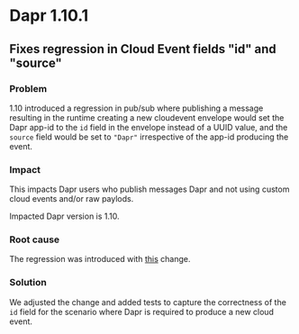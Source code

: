 # Dapr 1.10.1

## Fixes regression in Cloud Event fields "id" and "source"

### Problem

1.10 introduced a regression in pub/sub where publishing a message resulting in the runtime creating a new cloudevent envelope would set the Dapr app-id to the `id` field in the envelope instead of a UUID value, and the `source` field would be set to `"Dapr"` irrespective of the app-id producing the event.

### Impact

This impacts Dapr users who publish messages Dapr and not using custom cloud events and/or raw paylods.

Impacted Dapr version is 1.10.

### Root cause

The regression was introduced with [this](https://github.com/dapr/dapr/commit/75046d6f40759206cc248811a42f72aaeaccc206#diff-743bbf07ae27eb655bc6849c12459c29d0789aa5009c628ad6c67925b02c54ffR55) change.

### Solution

We adjusted the change and added tests to capture the correctness of the `id` field for the scenario where Dapr is required to produce a new cloud event.
